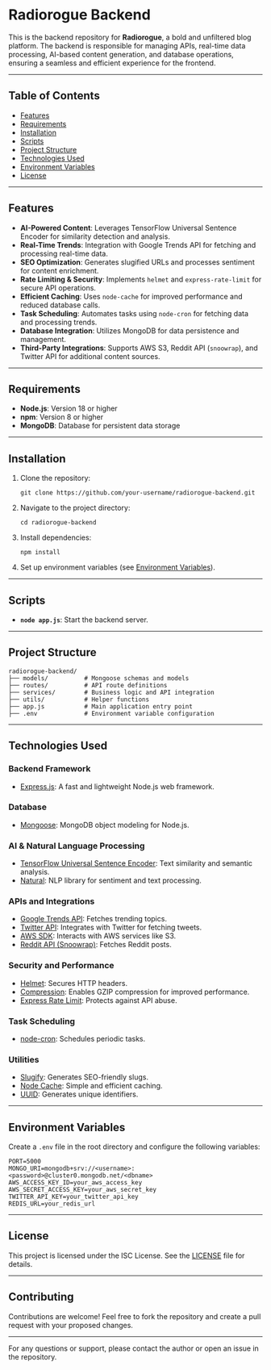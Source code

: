 Radiorogue Backend
==================

This is the backend repository for **Radiorogue**, a bold and unfiltered blog platform. The backend is responsible for managing APIs, real-time data processing, AI-based content generation, and database operations, ensuring a seamless and efficient experience for the frontend.

* * * * *

**Table of Contents**
---------------------

-   [Features](https://chatgpt.com/c/674e569b-b784-8001-86dd-b898e5f5bd3d#features)
-   [Requirements](https://chatgpt.com/c/674e569b-b784-8001-86dd-b898e5f5bd3d#requirements)
-   [Installation](https://chatgpt.com/c/674e569b-b784-8001-86dd-b898e5f5bd3d#installation)
-   [Scripts](https://chatgpt.com/c/674e569b-b784-8001-86dd-b898e5f5bd3d#scripts)
-   [Project Structure](https://chatgpt.com/c/674e569b-b784-8001-86dd-b898e5f5bd3d#project-structure)
-   [Technologies Used](https://chatgpt.com/c/674e569b-b784-8001-86dd-b898e5f5bd3d#technologies-used)
-   [Environment Variables](https://chatgpt.com/c/674e569b-b784-8001-86dd-b898e5f5bd3d#environment-variables)
-   [License](https://chatgpt.com/c/674e569b-b784-8001-86dd-b898e5f5bd3d#license)

* * * * *

**Features**
------------

-   **AI-Powered Content**: Leverages TensorFlow Universal Sentence Encoder for similarity detection and analysis.
-   **Real-Time Trends**: Integration with Google Trends API for fetching and processing real-time data.
-   **SEO Optimization**: Generates slugified URLs and processes sentiment for content enrichment.
-   **Rate Limiting & Security**: Implements `helmet` and `express-rate-limit` for secure API operations.
-   **Efficient Caching**: Uses `node-cache` for improved performance and reduced database calls.
-   **Task Scheduling**: Automates tasks using `node-cron` for fetching data and processing trends.
-   **Database Integration**: Utilizes MongoDB for data persistence and management.
-   **Third-Party Integrations**: Supports AWS S3, Reddit API (`snoowrap`), and Twitter API for additional content sources.

* * * * *

**Requirements**
----------------

-   **Node.js**: Version 18 or higher
-   **npm**: Version 8 or higher
-   **MongoDB**: Database for persistent data storage

* * * * *

**Installation**
----------------

1.  Clone the repository:

    ```
    git clone https://github.com/your-username/radiorogue-backend.git

    ```

2.  Navigate to the project directory:

    ```
    cd radiorogue-backend

    ```

3.  Install dependencies:

    ```
    npm install

    ```

4.  Set up environment variables (see [Environment Variables](https://chatgpt.com/c/674e569b-b784-8001-86dd-b898e5f5bd3d#environment-variables)).

* * * * *

**Scripts**
-----------

-   **`node app.js`**: Start the backend server.

* * * * *

**Project Structure**
---------------------

```
radiorogue-backend/
├── models/          # Mongoose schemas and models
├── routes/          # API route definitions
├── services/        # Business logic and API integration
├── utils/           # Helper functions
├── app.js           # Main application entry point
├── .env             # Environment variable configuration

```

* * * * *

**Technologies Used**
---------------------

### **Backend Framework**

-   [Express.js](https://expressjs.com/): A fast and lightweight Node.js web framework.

### **Database**

-   [Mongoose](https://mongoosejs.com/): MongoDB object modeling for Node.js.

### **AI & Natural Language Processing**

-   [TensorFlow Universal Sentence Encoder](https://www.tensorflow.org/hub/modules/google/universal-sentence-encoder): Text similarity and semantic analysis.
-   [Natural](https://github.com/NaturalNode/natural): NLP library for sentiment and text processing.

### **APIs and Integrations**

-   [Google Trends API](https://www.npmjs.com/package/google-trends-api): Fetches trending topics.
-   [Twitter API](https://www.npmjs.com/package/twitter-api-v2): Integrates with Twitter for fetching tweets.
-   [AWS SDK](https://aws.amazon.com/sdk-for-node-js/): Interacts with AWS services like S3.
-   [Reddit API (Snoowrap)](https://github.com/not-an-aardvark/snoowrap): Fetches Reddit posts.

### **Security and Performance**

-   [Helmet](https://helmetjs.github.io/): Secures HTTP headers.
-   [Compression](https://www.npmjs.com/package/compression): Enables GZIP compression for improved performance.
-   [Express Rate Limit](https://www.npmjs.com/package/express-rate-limit): Protects against API abuse.

### **Task Scheduling**

-   [node-cron](https://www.npmjs.com/package/node-cron): Schedules periodic tasks.

### **Utilities**

-   [Slugify](https://www.npmjs.com/package/slugify): Generates SEO-friendly slugs.
-   [Node Cache](https://www.npmjs.com/package/node-cache): Simple and efficient caching.
-   [UUID](https://www.npmjs.com/package/uuid): Generates unique identifiers.

* * * * *

**Environment Variables**
-------------------------

Create a `.env` file in the root directory and configure the following variables:

```
PORT=5000
MONGO_URI=mongodb+srv://<username>:<password>@cluster0.mongodb.net/<dbname>
AWS_ACCESS_KEY_ID=your_aws_access_key
AWS_SECRET_ACCESS_KEY=your_aws_secret_key
TWITTER_API_KEY=your_twitter_api_key
REDIS_URL=your_redis_url

```

* * * * *

**License**
-----------

This project is licensed under the ISC License. See the [LICENSE](https://chatgpt.com/c/LICENSE) file for details.

* * * * *

**Contributing**
----------------

Contributions are welcome! Feel free to fork the repository and create a pull request with your proposed changes.

* * * * *

For any questions or support, please contact the author or open an issue in the repository.
